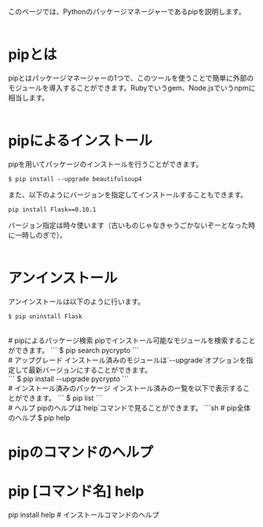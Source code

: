 このページでは、Pythonのパッケージマネージャーであるpipを説明します。  
<br>
# pipとは
pipとはパッケージマネージャーの1つで、このツールを使うことで簡単に外部のモジュールを導入することができます。Rubyでいうgem、Node.jsでいうnpmに相当します。  
<br>
# pipによるインストール
pipを用いてパッケージのインストールを行うことができます。
```
$ pip install --upgrade beautifulsoup4
```
また、以下のようにバージョンを指定してインストールすることもできます。
```
pip install Flask==0.10.1
```
バージョン指定は時々使います（古いものじゃなきゃうごかないぞーとなった時に一時しのぎで）。  
<br>
# アンインストール
アンインストールは以下のように行います。
```
$ pip uninstall Flask
```
<br>
# pipによるパッケージ検索
pipでインストール可能なモジュールを検索することができます。
```
$ pip search pycrypto
```
<br>
# アップグレード
インストール済みのモジュールは`--upgrade`オプションを指定して最新バージョンにすることができます。<br>
```
$ pip install --upgrade pycrypto
```
<br>
# インストール済みのパッケージ
インストール済みの一覧を以下で表示することができます。
```
$ pip list
```
<br>
# ヘルプ
pipのヘルプは`help`コマンドで見ることができます。
```sh
# pip全体のヘルプ
$ pip help

# pipのコマンドのヘルプ
# pip [コマンド名] help
pip install help # インストールコマンドのヘルプ
```